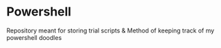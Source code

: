 # Powershell
 Repository meant for storing trial scripts &
 Method of keeping track of my powershell doodles

